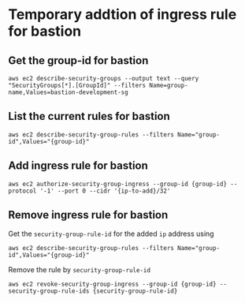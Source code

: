 # Temporary addtion of ingress rule for bastion

## Get the group-id for bastion

    aws ec2 describe-security-groups --output text --query "SecurityGroups[*].[GroupId]" --filters Name=group-name,Values=bastion-development-sg

## List the current rules for bastion

    aws ec2 describe-security-group-rules --filters Name="group-id",Values="{group-id}"

## Add ingress rule for bastion

    aws ec2 authorize-security-group-ingress --group-id {group-id} --protocol '-1' --port 0 --cidr '{ip-to-add}/32'

## Remove ingress rule for bastion

Get the `security-group-rule-id` for the added `ip` address using

    aws ec2 describe-security-group-rules --filters Name="group-id",Values="{group-id}"

Remove the rule by `security-group-rule-id`

    aws ec2 revoke-security-group-ingress --group-id {group-id} --security-group-rule-ids {security-group-rule-id}
